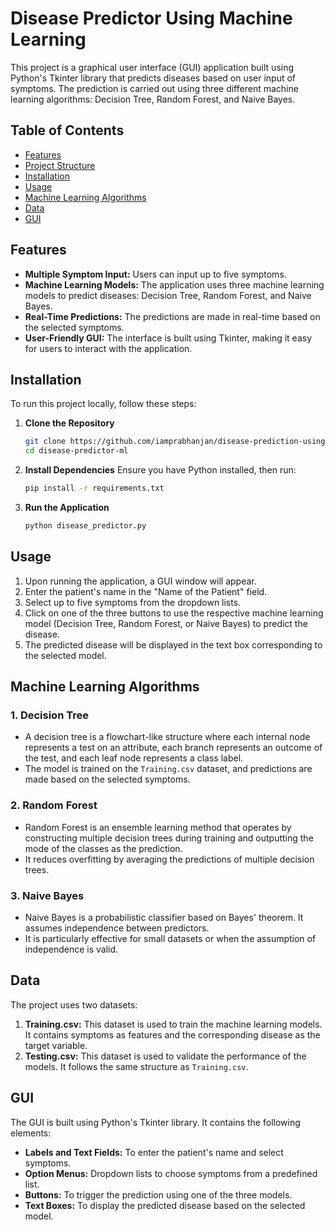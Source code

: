 # Disease Predictor Using Machine Learning

This project is a graphical user interface (GUI) application built using Python's Tkinter library that predicts diseases based on user input of symptoms. The prediction is carried out using three different machine learning algorithms: Decision Tree, Random Forest, and Naive Bayes.

## Table of Contents
- [Features](#features)
- [Project Structure](#project-structure)
- [Installation](#installation)
- [Usage](#usage)
- [Machine Learning Algorithms](#machine-learning-algorithms)
- [Data](#data)
- [GUI](#gui)

## Features

- **Multiple Symptom Input:** Users can input up to five symptoms.
- **Machine Learning Models:** The application uses three machine learning models to predict diseases: Decision Tree, Random Forest, and Naive Bayes.
- **Real-Time Predictions:** The predictions are made in real-time based on the selected symptoms.
- **User-Friendly GUI:** The interface is built using Tkinter, making it easy for users to interact with the application.

## Installation

To run this project locally, follow these steps:

1. **Clone the Repository**
   ```bash
   git clone https://github.com/iamprabhanjan/disease-prediction-using-ml.git
   cd disease-predictor-ml
   ```

2. **Install Dependencies**
   Ensure you have Python installed, then run:
   ```bash
   pip install -r requirements.txt
   ```

3. **Run the Application**
   ```bash
   python disease_predictor.py
   ```

## Usage

1. Upon running the application, a GUI window will appear.
2. Enter the patient's name in the "Name of the Patient" field.
3. Select up to five symptoms from the dropdown lists.
4. Click on one of the three buttons to use the respective machine learning model (Decision Tree, Random Forest, or Naive Bayes) to predict the disease.
5. The predicted disease will be displayed in the text box corresponding to the selected model.

## Machine Learning Algorithms

### 1. **Decision Tree**
   - A decision tree is a flowchart-like structure where each internal node represents a test on an attribute, each branch represents an outcome of the test, and each leaf node represents a class label.
   - The model is trained on the `Training.csv` dataset, and predictions are made based on the selected symptoms.

### 2. **Random Forest**
   - Random Forest is an ensemble learning method that operates by constructing multiple decision trees during training and outputting the mode of the classes as the prediction.
   - It reduces overfitting by averaging the predictions of multiple decision trees.

### 3. **Naive Bayes**
   - Naive Bayes is a probabilistic classifier based on Bayes' theorem. It assumes independence between predictors.
   - It is particularly effective for small datasets or when the assumption of independence is valid.

## Data

The project uses two datasets:

1. **Training.csv:** This dataset is used to train the machine learning models. It contains symptoms as features and the corresponding disease as the target variable.
2. **Testing.csv:** This dataset is used to validate the performance of the models. It follows the same structure as `Training.csv`.

## GUI

The GUI is built using Python's Tkinter library. It contains the following elements:

- **Labels and Text Fields:** To enter the patient's name and select symptoms.
- **Option Menus:** Dropdown lists to choose symptoms from a predefined list.
- **Buttons:** To trigger the prediction using one of the three models.
- **Text Boxes:** To display the predicted disease based on the selected model.
